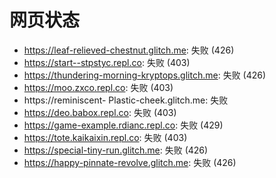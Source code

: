 # 网页状态
- https://leaf-relieved-chestnut.glitch.me: 失败 (426)
- https://start--stpstyc.repl.co: 失败 (403)
- https://thundering-morning-kryptops.glitch.me: 失败 (426)
- https://moo.zxco.repl.co: 失败 (403)
- https://reminiscent- Plastic-cheek.glitch.me: 失败
- https://deo.babox.repl.co: 失败 (403)
- https://game-example.rdianc.repl.co: 失败 (429)
- https://tote.kaikaixin.repl.co: 失败 (403)
- https://special-tiny-run.glitch.me: 失败 (426)
- https://happy-pinnate-revolve.glitch.me: 失败 (426)
